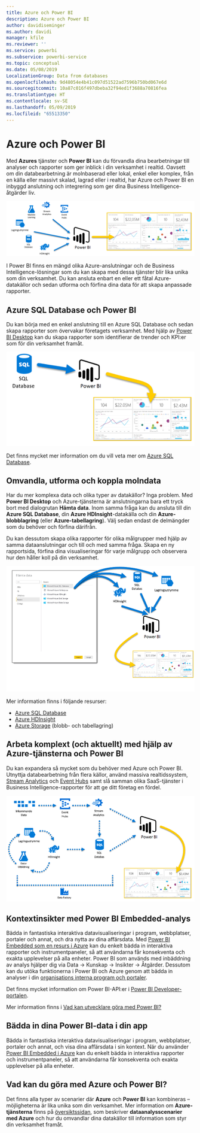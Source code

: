 ```yaml
---
title: Azure och Power BI
description: Azure och Power BI
author: davidiseminger
ms.author: davidi
manager: kfile
ms.reviewer: ''
ms.service: powerbi
ms.subservice: powerbi-service
ms.topic: conceptual
ms.date: 05/08/2019
LocalizationGroup: Data from databases
ms.openlocfilehash: 9d48054e4b41c097d51522ad7596b750bd067e6d
ms.sourcegitcommit: 10a87c016f497dbeba32f94ed1f3688a70816fea
ms.translationtype: HT
ms.contentlocale: sv-SE
ms.lasthandoff: 05/09/2019
ms.locfileid: "65513350"
---
```

# <a name="azure-and-power-bi"></a>Azure och Power BI

Med **Azures** tjänster och **Power BI** kan du förvandla dina bearbetningar till analyser och rapporter som ger inblick i din verksamhet i realtid. Oavsett om din databearbetning är molnbaserad eller lokal, enkel eller komplex, från en källa eller massivt skalad, lagrad eller i realtid, har Azure och Power BI en inbyggd anslutning och integrering som ger dina Business Intelligence-åtgärder liv.

![Azure](media/service-azure-and-power-bi/azure_1.png)

I Power BI finns en mängd olika Azure-anslutningar och de Business Intelligence-lösningar som du kan skapa med dessa tjänster blir lika unika som din verksamhet. Du kan ansluta enbart en eller ett fåtal Azure-datakällor och sedan utforma och förfina dina data för att skapa anpassade rapporter.

## <a name="azure-sql-database-and-power-bi"></a>Azure SQL Database och Power BI

Du kan börja med en enkel anslutning till en Azure SQL Database och sedan skapa rapporter som övervakar företagets verksamhet. Med hjälp av [Power BI Desktop](desktop-getting-started.md) kan du skapa rapporter som identifierar de trender och KPI:er som för din verksamhet framåt.

![SQL till PBI](media/service-azure-and-power-bi/azure_2_sqltopbi.png)

Det finns mycket mer information om du vill veta mer om [Azure SQL Database](http://azure.microsoft.com/services/sql-database/).

## <a name="transform-shape-and-merge-your-cloud-data"></a>Omvandla, utforma och koppla molndata

Har du mer komplexa data och olika typer av datakällor? Inga problem. Med **Power BI Desktop** och Azure-tjänsterna är anslutningarna bara ett tryck bort med dialogrutan **Hämta data**. Inom samma fråga kan du ansluta till din **Azure SQL Database**, din **Azure HDInsight**-datakälla och din **Azure-blobblagring** (eller **Azure-tabellagring**). Välj sedan endast de delmängder som du behöver och förfina därifrån.

Du kan dessutom skapa olika rapporter för olika målgrupper med hjälp av samma dataanslutningar och till och med samma fråga. Skapa en ny rapportsida, förfina dina visualiseringar för varje målgrupp och observera hur den håller koll på din verksamhet.

![Flera till PBI](media/service-azure-and-power-bi/azure_3_multipletopbi.png)

Mer information finns i följande resurser:

* [Azure SQL Database](http://azure.microsoft.com/services/sql-database/)
* [Azure HDInsight](http://azure.microsoft.com/services/hdinsight/)
* [Azure Storage](http://azure.microsoft.com/services/storage/) (blobb- och tabellagring)

## <a name="get-complex-and-ahead-using-azure-services-and-power-bi"></a>Arbeta komplext (och aktuellt) med hjälp av Azure-tjänsterna och Power BI

Du kan expandera så mycket som du behöver med Azure och Power BI. Utnyttja databearbetning från flera källor, använd massiva realtidssystem, [Stream Analytics](http://azure.microsoft.com/services/stream-analytics/) och [Event Hubs](http://azure.microsoft.com/services/event-hubs/) samt slå samman olika SaaS-tjänster i Business Intelligence-rapporter för att ge ditt företag en fördel.

![Azure Complex](media/service-azure-and-power-bi/azure_4_complex.png)

## <a name="context-insights-with-power-bi-embedded-analytics"></a>Kontextinsikter med Power BI Embedded-analys

Bädda in fantastiska interaktiva datavisualiseringar i program, webbplatser, portaler och annat, och dra nytta av dina affärsdata. Med [Power BI Embedded som en resurs i Azure](https://azure.microsoft.com/services/power-bi-embedded/) kan du enkelt bädda in interaktiva rapporter och instrumentpaneler, så att användarna får konsekventa och exakta upplevelser på alla enheter.  Power BI som används med inbäddning av analys hjälper dig via Data -> Kunskap -> Insikter -> Åtgärder.  Dessutom kan du utöka funktionerna i Power BI och Azure genom att bädda in analyser i din [organisations interna program och portaler](https://powerbi.microsoft.com/developers/embedded-analytics/organization/).

Det finns mycket information om Power BI-API:er i [Power BI Developer-portalen](http://dev.powerbi.com).

Mer information finns i [Vad kan utvecklare göra med Power BI?](developer/what-can-you-do.md)

## <a name="embed-your-power-bi-data-within-your-app"></a>Bädda in dina Power BI-data i din app

Bädda in fantastiska interaktiva datavisualiseringar i program, webbplatser, portaler och annat, och visa dina affärsdata i sin kontext. När du använder [Power BI Embedded i Azure](https://azure.microsoft.com/services/power-bi-embedded/) kan du enkelt bädda in interaktiva rapporter och instrumentpaneler, så att användarna får konsekventa och exakta upplevelser på alla enheter.

## <a name="what-could-you-do-with-azure-and-power-bi"></a>Vad kan du göra med Azure och Power BI?

Det finns alla typer av scenarier där **Azure** och **Power BI** kan kombineras – möjligheterna är lika unika som din verksamhet. Mer information om **Azure-tjänsterna** finns på [översiktssidan](https://docs.microsoft.com/azure/machine-learning/team-data-science-process/plan-your-environment), som beskriver **dataanalysscenarier med Azure** och hur du omvandlar dina datakällor till information som styr din verksamhet framåt.